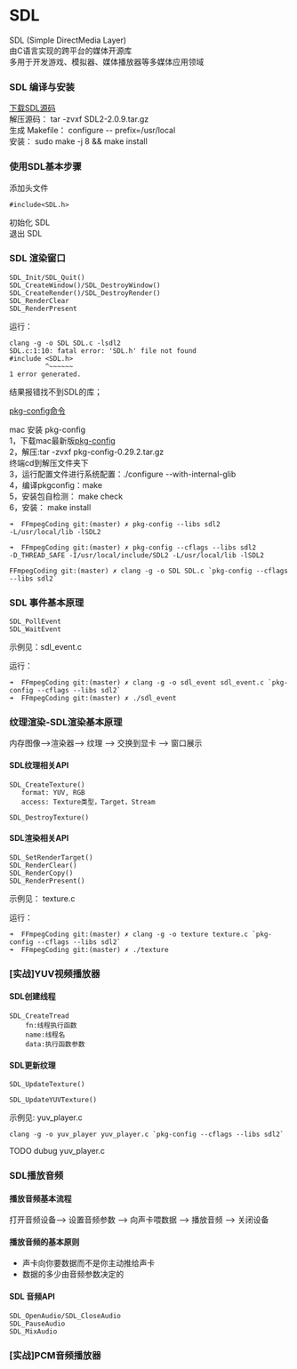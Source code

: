 # SDL 

SDL (Simple DirectMedia Layer)  
由C语言实现的跨平台的媒体开源库  
多用于开发游戏、模拟器、媒体播放器等多媒体应用领域  

### SDL 编译与安装  

[下载SDL源码](http://www.libsdl.org/download-2.0.php)  
解压源码： tar -zvxf SDL2-2.0.9.tar.gz  
生成 Makefile： configure -- prefix=/usr/local  
安装： sudo make -j 8 && make install  

### 使用SDL基本步骤  
添加头文件 

```
#include<SDL.h>  
```
初始化 SDL  
退出 SDL  


### SDL 渲染窗口  
```
SDL_Init/SDL_Quit()  
SDL_CreateWindow()/SDL_DestroyWindow()  
SDL_CreateRender()/SDL_DestroyRender()
SDL_RenderClear
SDL_RenderPresent    
```

运行：

```
clang -g -o SDL SDL.c -lsdl2
SDL.c:1:10: fatal error: 'SDL.h' file not found
#include <SDL.h>
         ^~~~~~~
1 error generated.
```
结果报错找不到SDL的库；  

[pkg-config命令](https://www.jianshu.com/p/7eee92d8ad7b) 
 
mac 安装 pkg-config  
1，下载mac最新版[pkg-config](https://pkg-config.freedesktop.org/releases/)  
2，解压:tar -zvxf pkg-config-0.29.2.tar.gz  
   终端cd到解压文件夹下  
3，运行配置文件进行系统配置：./configure --with-internal-glib  
4，编译pkgconfig：make  
5，安装包自检测： make check  
6，安装： make install   


```
➜  FFmpegCoding git:(master) ✗ pkg-config --libs sdl2
-L/usr/local/lib -lSDL2

➜  FFmpegCoding git:(master) ✗ pkg-config --cflags --libs sdl2
-D_THREAD_SAFE -I/usr/local/include/SDL2 -L/usr/local/lib -lSDL2

FFmpegCoding git:(master) ✗ clang -g -o SDL SDL.c `pkg-config --cflags --libs sdl2`

```

### SDL 事件基本原理  

```
SDL_PollEvent
SDL_WaitEvent
``` 

示例见：sdl_event.c  

运行：

```
➜  FFmpegCoding git:(master) ✗ clang -g -o sdl_event sdl_event.c `pkg-config --cflags --libs sdl2`
➜  FFmpegCoding git:(master) ✗ ./sdl_event
```



### 纹理渲染-SDL渲染基本原理  
内存图像-->渲染器--> 纹理 --> 交换到显卡 --> 窗口展示  

#### SDL纹理相关API
```
SDL_CreateTexture()
   format: YUV, RGB  
   access: Texture类型，Target，Stream
   
SDL_DestroyTexture()
```
 
#### SDL渲染相关API
```
SDL_SetRenderTarget()  
SDL_RenderClear()
SDL_RenderCopy()  
SDL_RenderPresent()
```
示例见： texture.c

运行：

```
➜  FFmpegCoding git:(master) ✗ clang -g -o texture texture.c `pkg-config --cflags --libs sdl2`
➜  FFmpegCoding git:(master) ✗ ./texture
```


### [实战]YUV视频播放器  
#### SDL创建线程  
```
SDL_CreateTread
    fn:线程执行函数  
    name:线程名  
    data:执行函数参数  
```
#### SDL更新纹理  
```
SDL_UpdateTexture()

SDL_UpdateYUVTexture()
```

示例见: yuv_player.c  

```
clang -g -o yuv_player yuv_player.c `pkg-config --cflags --libs sdl2`
```
TODO dubug yuv_player.c 

### SDL播放音频 
#### 播放音频基本流程  
打开音频设备--> 设置音频参数 --> 向声卡喂数据 --> 播放音频 --> 关闭设备  

#### 播放音频的基本原则  
* 声卡向你要数据而不是你主动推给声卡  
* 数据的多少由音频参数决定的  

#### SDL 音频API  
```
SDL_OpenAudio/SDL_CloseAudio  
SDL_PauseAudio  
SDL_MixAudio  
``` 

### [实战]PCM音频播放器  


